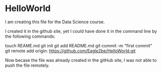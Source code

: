 HelloWorld
==========

I am creating this file for the Data Science course. 

I created it in the github site, yet I could have done it in the command line by the following 
commands: 

touch REAME.md
git init
git add README.md
git commit -m "first commit"
git remote add origin: https://github.com/Eagle2be/HelloWorld.git


Now becase the file was already created in the gitHub site, I was not able to push the file remotely. 


